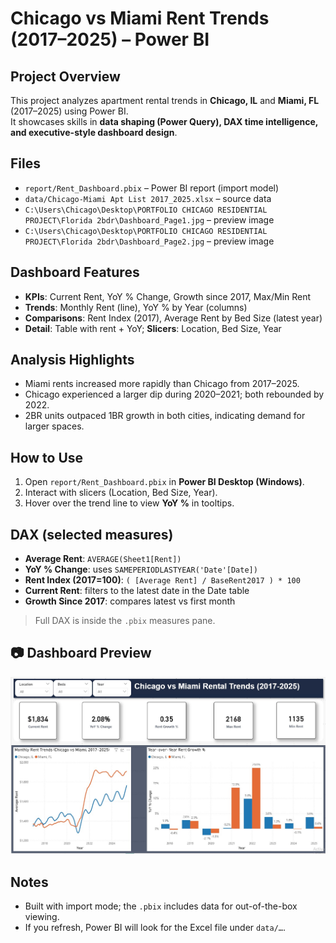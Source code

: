 # Chicago vs Miami Rent Trends (2017–2025) – Power BI

## Project Overview
This project analyzes apartment rental trends in **Chicago, IL** and **Miami, FL** (2017–2025) using Power BI.  
It showcases skills in **data shaping (Power Query), DAX time intelligence, and executive-style dashboard design**.

## Files
- `report/Rent_Dashboard.pbix` – Power BI report (import model)
- `data/Chicago-Miami Apt List 2017_2025.xlsx` – source data
- `C:\Users\Chicago\Desktop\PORTFOLIO CHICAGO RESIDENTIAL PROJECT\Florida 2bdr\Dashboard_Page1.jpg` – preview image
- `C:\Users\Chicago\Desktop\PORTFOLIO CHICAGO RESIDENTIAL PROJECT\Florida 2bdr\Dashboard_Page2.jpg` – preview image

## Dashboard Features
- **KPIs**: Current Rent, YoY % Change, Growth since 2017, Max/Min Rent
- **Trends**: Monthly Rent (line), YoY % by Year (columns)
- **Comparisons**: Rent Index (2017), Average Rent by Bed Size (latest year)
- **Detail**: Table with rent + YoY; **Slicers**: Location, Bed Size, Year

## Analysis Highlights
- Miami rents increased more rapidly than Chicago from 2017–2025.
- Chicago experienced a larger dip during 2020–2021; both rebounded by 2022.
- 2BR units outpaced 1BR growth in both cities, indicating demand for larger spaces.

## How to Use
1. Open `report/Rent_Dashboard.pbix` in **Power BI Desktop (Windows)**.
2. Interact with slicers (Location, Bed Size, Year).
3. Hover over the trend line to view **YoY %** in tooltips.

## DAX (selected measures)
- **Average Rent**: `AVERAGE(Sheet1[Rent])`
- **YoY % Change**: uses `SAMEPERIODLASTYEAR('Date'[Date])`
- **Rent Index (2017=100)**: `( [Average Rent] / BaseRent2017 ) * 100`
- **Current Rent**: filters to the latest date in the Date table
- **Growth Since 2017**: compares latest vs first month

> Full DAX is inside the `.pbix` measures pane.

## 📷 Dashboard Preview
![Dashboard Screenshot](Dashboard_Page1.jpg)


## Notes
- Built with import mode; the `.pbix` includes data for out-of-the-box viewing.
- If you refresh, Power BI will look for the Excel file under `data/…`.


